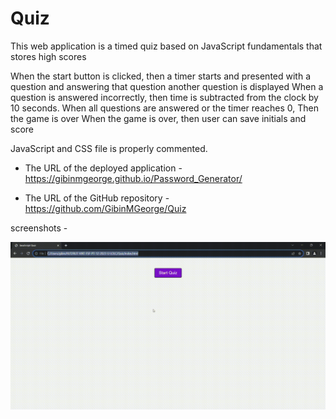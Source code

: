 # Quiz

This web application is a timed quiz based on JavaScript fundamentals that stores high scores


When the start button is clicked, then a timer starts and presented with a question and answering that question another question is displayed
When a question is answered incorrectly, then time is subtracted from the clock by 10 seconds.
When all questions are answered or the timer reaches 0, Then the game is over
When the game is over, then user can save initials and score



JavaScript and CSS file is properly commented.



* The URL of the deployed application - https://gibinmgeorge.github.io/Password_Generator/

* The URL of the GitHub repository - https://github.com/GibinMGeorge/Quiz


screenshots - 

![screen ](assets/S1.gif)


